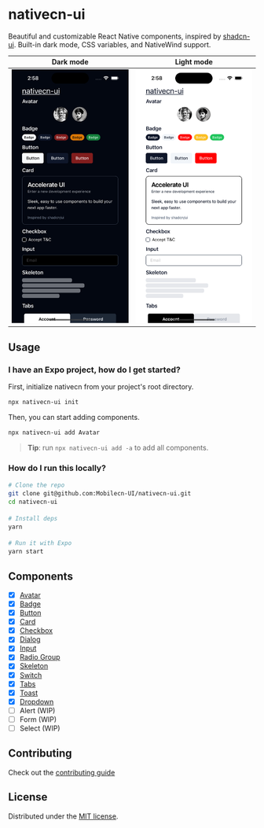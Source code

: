 # nativecn-ui

Beautiful and customizable React Native components, inspired by [shadcn-ui](https://github.com/shadcn-ui/ui). Built-in dark mode, CSS variables, and NativeWind support.

|               Dark mode               |               Light mode               |
| :-----------------------------------: | :------------------------------------: |
| ![](assets/examples/example-dark.png) | ![](assets/examples/example-light.png) |

## Usage

### I have an Expo project, how do I get started?

First, initialize nativecn from your project's root directory.

```bash
npx nativecn-ui init
```

Then, you can start adding components.

```bash
npx nativecn-ui add Avatar
```

> **Tip**: run `npx nativecn-ui add -a` to add all components.

### How do I run this locally?

```bash
# Clone the repo
git clone git@github.com:Mobilecn-UI/nativecn-ui.git
cd nativecn-ui

# Install deps
yarn

# Run it with Expo
yarn start
```

## Components

- [x] [Avatar](components/Avatar.tsx)
- [x] [Badge](components/Badge.tsx)
- [x] [Button](components/Button.tsx)
- [x] [Card](components/Card.tsx)
- [x] [Checkbox](components/Checkbox.tsx)
- [x] [Dialog](components/Dialog.tsx)
- [x] [Input](components/Input.tsx)
- [x] [Radio Group](components/RadioGroup.tsx)
- [x] [Skeleton](components/Skeleton.tsx)
- [x] [Switch](components/Switch.tsx)
- [x] [Tabs](components/Tabs.tsx)
- [x] [Toast](components/Toast.tsx)
- [x] [Dropdown](components/DropDown.tsx)
- [ ] Alert (WIP)
- [ ] Form (WIP)
- [ ] Select (WIP)

## Contributing

Check out the [contributing guide](https://github.com/Mobilecn-UI/nativecn-ui/blob/main/CONTRIBUTING.md)

## License

Distributed under the [MIT license](https://github.com/Mobilecn-UI/nativecn-ui/blob/main/LICENSE).
